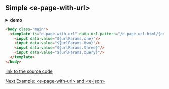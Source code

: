 ## Simple &lt;e-page-with-url&gt;

<details><summary><b>demo</b></summary>

<a href="http://www.youtube.com/watch?feature=player_embedded&v=LtEeJy4cB54" target="_blank">
	<img class="youtube-video" src="http://img.youtube.com/vi/LtEeJy4cB54/0.jpg" width="450" border="10" />
</a>
  
</details>

```html
<body class="main">
  <template is="e-page-with-url" data-url-pattern="/e-page-url.html/{one}/{two}/{three}?{query}">
    <input data-value="${urlParams.one}"/>
    <input data-value="${urlParams.two}"/>
    <input data-value="${urlParams.three}"/>
    <input data-value="${urlParams.query}"/>
  </template>
</body>
```

[link to the source code](https://github.com/Guseyn/EHTML/blob/master/examples/src/e-page-with-url.html)

[Next Example: &lt;e-page-with-url&gt; and &lt;e-json&gt;](/html/examples/e-page-with-url-and-e-json.html)
